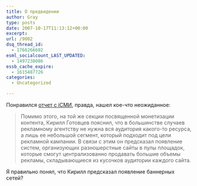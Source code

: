 ```yaml
---
title: О предвидении
author: Gray
type: posts
date: 2007-10-17T11:13:12+00:00
excerpt:
url: /9002
dsq_thread_id:
  - 1766266602
esml_socialcount_LAST_UPDATED:
  - 1497238086
essb_cache_expire:
  - 1615487726
categories:
  - Uncategorized

---
```








Понравился <a href="http://roem.ru/2007/10/17/got/" target="_blank">отчет с iСМИ</a>, правда, нашел кое-что неожиданное:

> Помимо этого, на той же секции посвященной монетизации контента, Кирилл Готовцев пояснил, что в большинстве случаев рекламному агентству не нужна вся аудитория какого-то ресурса, а лишь ее небольшой сегмент, который подходит под цели рекламной кампании. В связи с этим он предсказал появление систем, организующих разношерстные сайты в пулы площадок, которые смогут централизованно продавать большие объемы рекламы, складывающиеся из кусочков аудитории каждого сайта.

Я правильно понял, что Кирилл предсказал появление баннерных сетей?